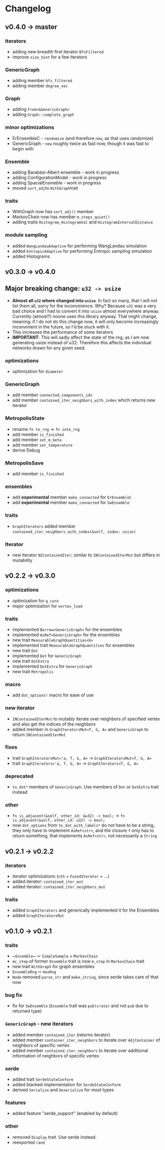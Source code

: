 # Changelog

## v0.4.0 &rarr; master

### Iterators
* adding new breadth first iterator `BfsFiltered`
* improve `size_hint` for a few iterators

### GenericGraph
* adding member `bfs_filtered` 
* adding member `degree_vec`

### Graph
* adding `From<&GenericGraph>`
* adding `Graph::complete_graph`

### minor optimizations
* ErEnsembleC - `randomize` (and therefore `new`, as that uses randomize) 
* GenericGraph - `new` roughly twice as fast now, though it was fast to begin with

### Ensemble
* adding Barabási-Albert ensemble - work in progress
* adding ConfigurationModel - work in progress
* adding SpacialEnsmeble - work in progress
* moved `sort_adj`to `WithGraph`trait

### traits
* WithGraph now has `sort_adj()` member
* MarkovChain now has member `m_steps_quiet()`
* adding traits `Histogram`, `HistogramVal` and `HistogramIntervalDistance`

### module sampling
* added `WangLandauAdaptive` for performing WangLandau simulation
* added `EntropicAdaptive` for performing Entropic sampling simulation
* added Histograms 


## v0.3.0 &rarr; v0.4.0
## Major breaking change: `u32 -> usize`
* **Almost all `u32` where changed into `usize`**. 
  In fact so many, that I will not list them all, sorry for the inconvinience.
  Why? Because `u32` was a very bad choice and I had to convert it into `usize` almost everywhere anyway. 
  Currently (almost?) noone uses this library anyway. That might change, meaning:
  if I do not do this change now, it will only become increasingly inconvinient in the future,
  so I'd be stuck with it.
* This increases the performance of some iterators
* **IMPORTANT**: This will sadly affect the state of the rng, as I am now generating usize instead of u32.
  Therefore this affects the individual networks drawn for any given seed.

### optimizations
* optimization for `diameter`


### GenericGraph
* add member `connected_components_ids`
* add member `contained_iter_neighbors_with_index` which returns new iterator

### MetropolisState
* rename `fn to_rng` &rarr; `fn into_rng`
* add member `is_finished`
* add member `set_m_beta`
* add member `set_temperature`
* derive Debug

### MetropolisSave
* add member `is_finished`

### ensembles
* add **experimental** member `make_connected` for `ErEnsembleC`
* add **experimental** member `make_connected` for `SwEnsemble`

### traits
* `GraphIterators` added member `contained_iter_neighbors_with_index(&self, index: usize)`

###  Iterator
* new Iterator `NIContainedIter`; similar to `INContainedIterMut`
  but differs in mutability

## v0.2.2 &rarr; v0.3.0

### optimizations
* optimization for `q_core`
* major optimization for `vertex_load`

### traits
* implemented `Borrow<GenericGraph>` for the ensembles
* implemented `AsRef<GenericGraph>` for the ensembles
* new trait `MeasurableGraphQuantities<G>`
* implemented trait `MeasurableGraphQuantities` for ensembles
* new trait `Dot`
* implemented `Dot` for `GenericGraph`
* new trait `DotExtra`
* implemented `DotExtra` for `GenericGraph`
* new trait `Metropolis`

### macro
* add `dot_options!` macro for ease of use


### new iterator
*  `INContainedIterMut` to mutably iterate over neighbors
  of specified vertex and also get the indices of the neighbors
* added member in `GraphIteratorsMut<T, G, A>` and `GenericGraph`
  to return `INContainedIterMut`

### fixes
* trait `GraphIteratorsMut<'a, T, G, A>` &rarr; `GraphIteratorsMut<T, G, A>`
* trait `GraphIterators<'a, T, G, A>` &rarr; `GraphIterators<T, G, A>`

### deprecated
* `to_dot*` members of `GenericGraph`. Use members of `Dot` or `DotExtra`
  trait instead

### other
* `fn is_adjacent(&self, other_id: &u32) -> bool;` &rarr; `fn is_adjacent(&self, other_id: u32) -> bool;`
* now `dot_options` from `to_dot_with_labels*` do not have to be a string,
they only have to implement `AsRef<str>`, and the closure `f` only has to
return something, that implements `AsRef<str>`, not necessarily a `String`

## v0.2.1 &rarr; v0.2.2

### iterators
* iterator optimizations (`nth` + `FusedIterator` + …)
* added iterator: `contained_iter_mut`
* added iterator: `contained_iter_neighbors_mut`

### traits
* added `GraphIterators` and generically implemented it for the Ensembles
* added `GraphIteratorsMut`

## v0.1.0 &rarr; v0.2.1

### traits
* ~`Ensemble`~ &#8680; `SimpleSample` + `MarkovChain`
* `mc_step` of former `Ensemble` trait is now `m_step` in `MarkovChain` trait
* new trait `WithGraph` for graph ensembles
* ```EnsembleRng``` &#8680; ```HasRng```
* ```Node``` removed ```parse_str``` and ```make_string```, since serde takes care of that now

### bug fix
* fix for `SwEnsemble` (`Ensemble` trait was `pub(crate)` and not `pub` due to returned type)

### `GenericGraph` - new iterators
* added member `contained_iter` (returns iterator)
* added member `container_iter_neighbors` to iterate over `AdjContainer` of neighbors of specific vertex
* added member `contained_iter_neighbors` to iterate over additional information of neighbors of specific vertex

### serde
* added trait ```SerdeStateConform```
* added blanked implementation for ```SerdeStateConform```
* derived ```Serialize``` and ```Deserialize``` for most types

### features
* added feature "serde_support" (enabled by default)

### other
* removed ```Display``` trait. Use serde instead.
* reexported ```rand```
